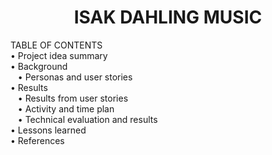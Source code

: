 <h1 align="center">ISAK DAHLING MUSIC</h1>

TABLE OF CONTENTS</br>
• Project idea summary</br>
• Background</br>
&nbsp;&nbsp;&nbsp;• Personas and user stories</br>
• Results</br>
&nbsp;&nbsp;&nbsp;• Results from user stories</br>
&nbsp;&nbsp;&nbsp;• Activity and time plan</br>
&nbsp;&nbsp;&nbsp;• Technical evaluation and results</br>
• Lessons learned</br>
• References</br>

